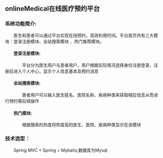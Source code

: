 ## onlineMedical在线医疗预约平台

### 系统功能简介:

　　医生和患者可以通过平台实现在线预约，高效利用时间。平台首页共有三大模块：登录注册模块、全站搜索模块 、热门推荐模块。
#### 　　登录注册模块:
　　　　平台分为医生用户与患者用户，用户根据实际情况选择身份注册登录，注册后进入个人中心，显示个人信息基本及预约消息
#### 　　全站搜索模块:
　　　　患者用户可以输入医生姓名、医院名称、疾病种类来获取相应信息从而进行预约等后续操作
#### 　　热门模块:
　　　　根据搜索的热度将热度高的医生、医院、疾病种类显示在该模块
### 技术选型：
　　Spring MVC + Spring + Mybatis,数据库为Mysql


